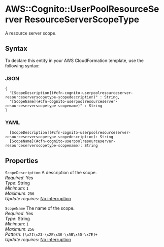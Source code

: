 # AWS::Cognito::UserPoolResourceServer ResourceServerScopeType<a name="aws-properties-cognito-userpoolresourceserver-resourceserverscopetype"></a>

A resource server scope\.

## Syntax<a name="aws-properties-cognito-userpoolresourceserver-resourceserverscopetype-syntax"></a>

To declare this entity in your AWS CloudFormation template, use the following syntax:

### JSON<a name="aws-properties-cognito-userpoolresourceserver-resourceserverscopetype-syntax.json"></a>

```
{
  "[ScopeDescription](#cfn-cognito-userpoolresourceserver-resourceserverscopetype-scopedescription)" : String,
  "[ScopeName](#cfn-cognito-userpoolresourceserver-resourceserverscopetype-scopename)" : String
}
```

### YAML<a name="aws-properties-cognito-userpoolresourceserver-resourceserverscopetype-syntax.yaml"></a>

```
  [ScopeDescription](#cfn-cognito-userpoolresourceserver-resourceserverscopetype-scopedescription): String
  [ScopeName](#cfn-cognito-userpoolresourceserver-resourceserverscopetype-scopename): String
```

## Properties<a name="aws-properties-cognito-userpoolresourceserver-resourceserverscopetype-properties"></a>

`ScopeDescription` <a name="cfn-cognito-userpoolresourceserver-resourceserverscopetype-scopedescription"></a>
A description of the scope\.  
_Required_: Yes  
_Type_: String  
_Minimum_: `1`  
_Maximum_: `256`  
_Update requires_: [No interruption](https://docs.aws.amazon.com/AWSCloudFormation/latest/UserGuide/using-cfn-updating-stacks-update-behaviors.html#update-no-interrupt)

`ScopeName` <a name="cfn-cognito-userpoolresourceserver-resourceserverscopetype-scopename"></a>
The name of the scope\.  
_Required_: Yes  
_Type_: String  
_Minimum_: `1`  
_Maximum_: `256`  
_Pattern_: `[\x21\x23-\x2E\x30-\x5B\x5D-\x7E]+`  
_Update requires_: [No interruption](https://docs.aws.amazon.com/AWSCloudFormation/latest/UserGuide/using-cfn-updating-stacks-update-behaviors.html#update-no-interrupt)
